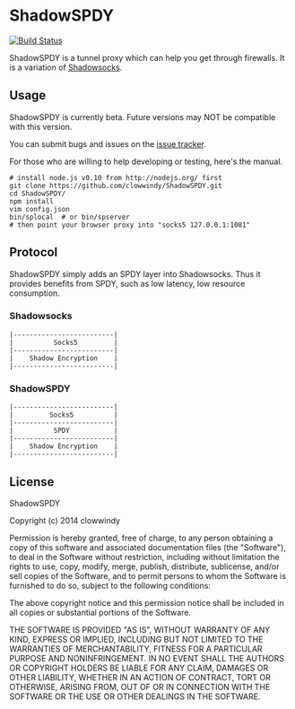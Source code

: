 ShadowSPDY
==========
[![Build Status](https://travis-ci.org/clowwindy/ShadowSPDY-nodejs.svg?branch=master)](https://travis-ci.org/clowwindy/ShadowSPDY)

ShadowSPDY is a tunnel proxy which can help you get through firewalls. It is a
 variation of [Shadowsocks][1].
 
Usage
-----

ShadowSPDY is currently beta. Future versions may NOT be compatible with this 
version.

You can submit bugs and issues on the [issue tracker][2].

For those who are willing to help developing or testing, here's the manual.

    # install node.js v0.10 from http://nodejs.org/ first
    git clone https://github.com/clowwindy/ShadowSPDY.git
    cd ShadowSPDY/
    npm install
    vim config.json
    bin/splocal  # or bin/spserver
    # then point your browser proxy into "socks5 127.0.0.1:1081"

Protocol
--------

ShadowSPDY simply adds an SPDY layer into Shadowsocks. Thus it provides benefits 
from SPDY, such as low latency, low resource consumption.

### Shadowsocks

    |-------------------------|
    |          Socks5         |
    |-------------------------|
    |    Shadow Encryption    |
    |-------------------------|

### ShadowSPDY

    |-------------------------|
    |         Socks5          |
    |-------------------------|
    |          SPDY           |
    |-------------------------|
    |    Shadow Encryption    |
    |-------------------------|

License
-------

ShadowSPDY

Copyright (c) 2014 clowwindy

Permission is hereby granted, free of charge, to any person obtaining a copy
of this software and associated documentation files (the "Software"), to deal
in the Software without restriction, including without limitation the rights
to use, copy, modify, merge, publish, distribute, sublicense, and/or sell
copies of the Software, and to permit persons to whom the Software is
furnished to do so, subject to the following conditions:

The above copyright notice and this permission notice shall be included in
all copies or substantial portions of the Software.

THE SOFTWARE IS PROVIDED "AS IS", WITHOUT WARRANTY OF ANY KIND, EXPRESS OR
IMPLIED, INCLUDING BUT NOT LIMITED TO THE WARRANTIES OF MERCHANTABILITY,
FITNESS FOR A PARTICULAR PURPOSE AND NONINFRINGEMENT. IN NO EVENT SHALL THE
AUTHORS OR COPYRIGHT HOLDERS BE LIABLE FOR ANY CLAIM, DAMAGES OR OTHER
LIABILITY, WHETHER IN AN ACTION OF CONTRACT, TORT OR OTHERWISE, ARISING FROM,
OUT OF OR IN CONNECTION WITH THE SOFTWARE OR THE USE OR OTHER DEALINGS IN THE
SOFTWARE.


[1]: https://github.com/clowwindy/shadowsocks
[2]: https://github.com/clowwindy/ShadowSPDY/issues

